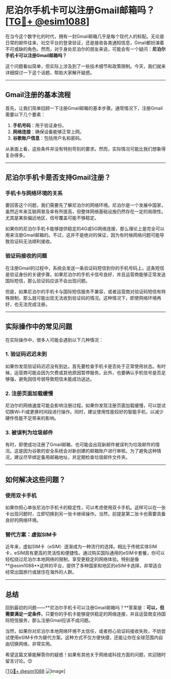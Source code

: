 # 尼泊尔手机卡可以注册Gmail邮箱吗？[[TG💪+ @esim1088](https://t.me/s/esim1088)]

在当今这个数字化的时代，拥有一封Gmail邮箱几乎是每个现代人的标配。无论是日常的邮件往来、社交平台的登录验证，还是接收各类通知信息，Gmail都扮演着不可或缺的角色。然而，对于身处尼泊尔的朋友来说，可能会有一个疑问：**尼泊尔手机卡可以注册Gmail邮箱吗？**

这个问题看似简单，但实际上涉及到了一些技术细节和政策限制。今天，我们就来详细探讨一下这个话题，帮助大家解开疑惑。

---

## Gmail注册的基本流程

首先，让我们简单回顾一下注册Gmail邮箱的基本步骤。通常情况下，注册Gmail需要以下几个要素：

1. **手机号码**：用于验证身份。
2. **网络连接**：确保设备能够正常上网。
3. **谷歌账户信息**：包括用户名和密码。

从表面上看，这些条件并没有特别苛刻的要求。然而，实际情况可能比我们想象得复杂得多。

---

## 尼泊尔手机卡是否支持Gmail注册？

### 手机卡与网络环境的关系

要回答这个问题，我们需要先了解尼泊尔的网络环境。尼泊尔是一个发展中国家，虽然近年来互联网普及率有所提高，但整体网络基础设施仍然存在一定的局限性。尤其是某些偏远地区，信号覆盖可能不够稳定。

如果你的尼泊尔手机卡能够提供稳定的4G或5G网络连接，那么理论上是完全可以用来注册Gmail邮箱的。不过，这并不是绝对的保证，因为有时候网络问题可能导致验证码无法顺利接收。

### 验证码接收的问题

在注册Gmail的过程中，系统会发送一条验证码短信到你的手机号码上。这条短信是验证身份的关键步骤。如果尼泊尔的手机卡信号良好，并且运营商能够正常发送国际短信，那么验证码应该不会出现问题。

但是，如果尼泊尔的手机卡与国际短信服务不兼容，或者运营商对验证码短信有特殊限制，那么就可能出现无法收到验证码的情况。这种情况下，即使网络环境再好，也无法完成注册。

---

## 实际操作中的常见问题

在实际操作中，很多人可能会遇到以下几种情况：

### 1. 验证码迟迟未到

如果你发现验证码迟迟没有到达，首先要检查手机卡是否处于正常使用状态。有时候，运营商可能会因为欠费或其他原因暂停服务。此外，也要确认手机信号是否足够强，避免因信号弱导致短信未能成功送达。

### 2. 注册页面加载缓慢

尼泊尔的网络速度可能会影响注册过程。如果你发现注册页面加载缓慢，可以尝试切换Wi-Fi或更换时间段进行操作。同时，建议使用性能较好的智能手机，以减少硬件性能不足带来的影响。

### 3. 被误判为垃圾邮件

有时，即使成功注册了Gmail邮箱，也可能会出现新邮件被误判为垃圾邮件的情况。这是因为谷歌的安全系统会对新创建的邮箱账户进行审核。为了避免这种情况，建议尽早绑定备用邮箱地址，并定期检查垃圾邮件文件夹。

---

## 如何解决这些问题？

### 使用双卡手机

如果你担心单张尼泊尔手机卡的稳定性，可以考虑使用双卡手机。这样可以在一张卡出现问题时，立即切换到另一张卡继续操作。当然，前提是第二张卡也需要具备良好的网络环境。

### 替代方案：虚拟SIM卡

近年来，虚拟SIM卡（eSIM）逐渐成为一种流行的选择。相比于传统实体SIM卡，eSIM具有更高的灵活性和便捷性。通过购买国际通用的eSIM卡套餐，你可以轻松绕过尼泊尔本地网络的限制，享受更稳定的网络体验。特别是像**@esim1088**这样的平台，提供了多种国家和地区的eSIM卡选择，非常适合经常出国旅行或居住在海外的人群。

---

## 总结

回到最初的问题——**尼泊尔手机卡可以注册Gmail邮箱吗？**答案是：**可以，但需要满足一定条件**。只要你的手机卡能够提供稳定的网络连接，并且运营商支持国际短信服务，那么注册Gmail应该不成问题。

当然，如果你对尼泊尔本地网络环境不太信任，或者担心验证码接收失败，不妨尝试使用eSIM卡作为替代方案。这种方式不仅方便快捷，还能让你在全球范围内自由切换网络，非常实用。

希望这篇文章能解答你的疑惑！如果有其他关于网络或科技方面的问题，欢迎随时留言讨论。😊

[[TG💪+ @esim1088](https://t.me/s/esim1088) ![Image](https://i.postimg.cc/4NQfJmqS/Snipaste-2025-05-13-00-14-12.png)]